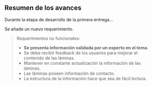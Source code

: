 ## Resumen de los avances

Durante la etapa de desarrollo de la primera entrega...

Se añade un nuevo requerimiento.

> Requerimientos no funcionales:
> - **Se presenta información validada por un experto en el tema.**
> - Se debe recibir feedback de los usuarios para mejorar el contenido de las láminas.
> - Mantener en constante actualización la información de las láminas.
> - Las láminas poseen información de contacto.
> - La estructura de la información hace que sea de fácil lectura.
